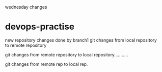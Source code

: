 wednesday changes
# devops-practise
new repository
changes done by branch1
git changes from local repository to remote repository

git changes from remote repository  to local repository...........

git changes from remote rep  to local rep.

